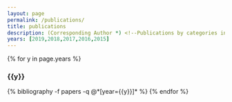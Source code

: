 ```yaml
---
layout: page
permalink: /publications/
title: publications
description: (Corresponding Author *) <!--Publications by categories in reversed chronological order. Generated by jekyll-scholar.-->
years: [2019,2018,2017,2016,2015]
---
```


{% for y in page.years %}
  <h3 class="year">{{y}}</h3>
  {% bibliography -f papers -q @*[year={{y}}]* %}
{% endfor %}
